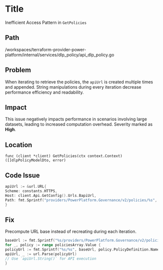# Title

Inefficient Access Pattern in `GetPolicies`

## Path

/workspaces/terraform-provider-power-platform/internal/services/dlp_policy/api_dlp_policy.go

## Problem

When iterating to retrieve the policies, the `apiUrl` is created multiple times and appended. String manipulations during every iteration decrease performance efficiency and readability.

## Impact

This issue negatively impacts performance in scenarios involving large datasets, leading to increased computation overhead. Severity marked as **High**.

## Location

`func (client *client) GetPolicies(ctx context.Context) ([]dlpPolicyModelDto, error)`

## Code Issue

```go
apiUrl := &url.URL{
Scheme: constants.HTTPS,
Host: client.Api.GetConfig().Urls.BapiUrl,
Path: fmt.Sprintf("providers/PowerPlatform.Governance/v2/policies/%s", policy.PolicyDefinition.Name),
}
```

## Fix

Precompute URL base instead of recreating during each iteration.

```go
baseUrl := fmt.Sprintf("%s/providers/PowerPlatform.Governance/v2/policies", client.Api.GetConfig().Urls.BapiUrl)
for _, policy := range policiesArray.Value {
policyUrl := fmt.Sprintf("%s/%s", baseUrl, policy.PolicyDefinition.Name)
apiUrl, _ := url.Parse(policyUrl)
// Use `apiUrl.String()` for API execution
}
```